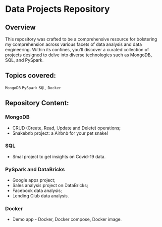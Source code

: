 # Data Projects Repository

## Overview
This repository was crafted to be a comprehensive resource for bolstering my comprehension across various facets of data analysis and data engineering. Within its confines, you'll discover a curated collection of projects designed to delve into diverse technologies such as MongoDB, SQL, and PySpark.

## Topics covered:
`MongoDB` `PySpark` `SQL`, `Docker`

## Repository Content:

### MongoDB
- CRUD (Create, Read, Update and Delete) operations;
- Snakebnb project: a Airbnb for your pet snake!

### SQL
- Smal project to get insights on Covid-19 data.

### PySpark and DataBricks
- Google apps project;
- Sales analysis project on DataBricks;
- Facebook data analysis;
- Lending Club data analysis.

### Docker
- Demo app - Docker, Docker compose, Docker image.
